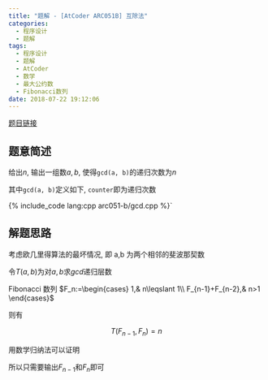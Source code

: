 ```yaml
---
title: "题解 - [AtCoder ARC051B] 互除法"
categories:
  - 程序设计
  - 题解
tags:
  - 程序设计
  - 题解
  - AtCoder
  - 数学
  - 最大公约数
  - Fibonacci数列
date: 2018-07-22 19:12:06
---
```


[题目链接](https://atcoder.jp/contests/arc051/tasks/arc051_b)

<!-- more -->

## 题意简述

给出$n$, 输出一组数$a,b$, 使得`gcd(a, b)`的递归次数为$n$

其中`gcd(a, b)`定义如下, `counter`即为递归次数

{% include_code lang:cpp arc051-b/gcd.cpp %}`

## 解题思路

考虑欧几里得算法的最坏情况, 即 a,b 为两个相邻的斐波那契数

令$T(a,b)$为对$a,b$求$gcd$递归层数

Fibonacci 数列 $F_n:=\begin{cases}
  1,& n\leqslant 1\\
  F_{n-1}+F_{n-2},& n>1
\end{cases}$

则有

$$T(F_{n-1},F_n)=n$$

用数学归纳法可以证明

所以只需要输出$F_{n-1}$和$F_n$即可
